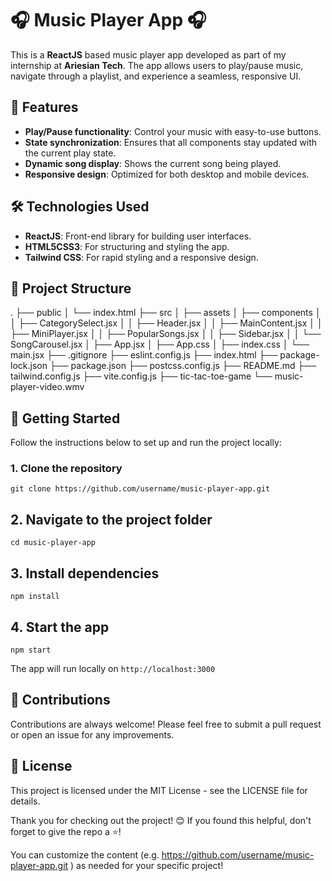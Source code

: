 # 🎧 Music Player App 🎧

This is a **ReactJS** based music player app developed as part of my internship at **Ariesian Tech**. The app allows users to play/pause music, navigate through a playlist, and experience a seamless, responsive UI.

## 🚀 Features

- **Play/Pause functionality**: Control your music with easy-to-use buttons.
- **State synchronization**: Ensures that all components stay updated with the current play state.
- **Dynamic song display**: Shows the current song being played.
- **Responsive design**: Optimized for both desktop and mobile devices.
  
## 🛠️ Technologies Used

- **ReactJS**: Front-end library for building user interfaces.
- **HTML5CSS3**: For structuring and styling the app.
- **Tailwind CSS**: For rapid styling and a responsive design.
  
## 📂 Project Structure

.
├── public
│   └── index.html
├── src
│   ├── assets
│   ├── components
│   │   ├── CategorySelect.jsx
│   │   ├── Header.jsx
│   │   ├── MainContent.jsx
│   │   ├── MiniPlayer.jsx
│   │   ├── PopularSongs.jsx
│   │   ├── Sidebar.jsx
│   │   └── SongCarousel.jsx
│   ├── App.jsx
│   ├── App.css
│   ├── index.css
│   └── main.jsx
├── .gitignore
├── eslint.config.js
├── index.html
├── package-lock.json
├── package.json
├── postcss.config.js
├── README.md
├── tailwind.config.js
├── vite.config.js
├── tic-tac-toe-game
└── music-player-video.wmv



## 🎯 Getting Started

Follow the instructions below to set up and run the project locally:

### 1. Clone the repository

``
git clone https://github.com/username/music-player-app.git
``

## 2. Navigate to the project folder

``
cd music-player-app
``


## 3. Install dependencies

``
npm install
``

## 4. Start the app

``
npm start
``

The app will run locally on ``http://localhost:3000``


## 🤝 Contributions

Contributions are always welcome! Please feel free to submit a pull request or open an issue for any improvements.

## 📜 License

This project is licensed under the MIT License - see the LICENSE file for details.


Thank you for checking out the project! 😊 If you found this helpful, don't forget to give the repo a ⭐!


You can customize the content (e.g. https://github.com/username/music-player-app.git ) as needed for your specific project!
















